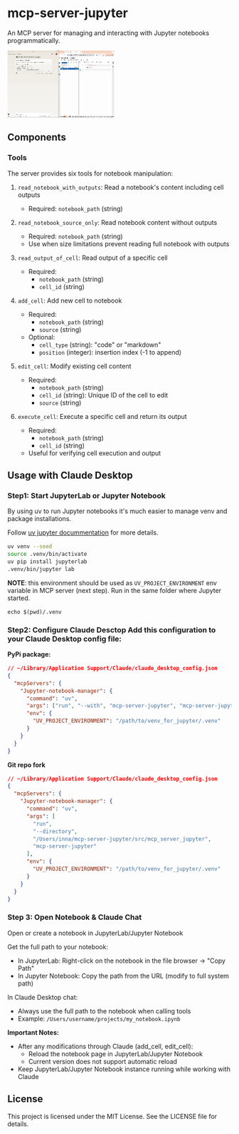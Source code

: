 # mcp-server-jupyter

An MCP server for managing and interacting with Jupyter notebooks programmatically.

![Demo](https://github.com/ihrpr/mcp-server-jupyter/blob/main/demo/mcp_server-jupyter.gif)

## Components

### Tools

The server provides six tools for notebook manipulation:

1. `read_notebook_with_outputs`: Read a notebook's content including cell outputs

   - Required: `notebook_path` (string)

2. `read_notebook_source_only`: Read notebook content without outputs

   - Required: `notebook_path` (string)
   - Use when size limitations prevent reading full notebook with outputs

3. `read_output_of_cell`: Read output of a specific cell

   - Required:
     - `notebook_path` (string)
     - `cell_id` (string)

4. `add_cell`: Add new cell to notebook

   - Required:
     - `notebook_path` (string)
     - `source` (string)
   - Optional:
     - `cell_type` (string): "code" or "markdown"
     - `position` (integer): insertion index (-1 to append)

5. `edit_cell`: Modify existing cell content

   - Required:
     - `notebook_path` (string)
     - `cell_id` (string): Unique ID of the cell to edit
     - `source` (string)

6. `execute_cell`: Execute a specific cell and return its output
   - Required:
     - `notebook_path` (string)
     - `cell_id` (string)
   - Useful for verifying cell execution and output

## Usage with Claude Desktop

### Step1: Start JupyterLab or Jupyter Notebook

By using uv to run Jupyter notebooks it's much easier to manage venv and package installations.

Follow [uv jupyter docummentation](https://docs.astral.sh/uv/guides/integration/jupyter/) for more details.

```bash
uv venv --seed
source .venv/bin/activate
uv pip install jupyterlab
.venv/bin/jupyter lab

```

**NOTE**: this environment should be used as `UV_PROJECT_ENVIRONMENT` env variable in MCP server (next step). Run in the same folder where Jupyter started.

```
echo $(pwd)/.venv

```

### Step2: Configure Claude Desctop Add this configuration to your Claude Desktop config file:

**PyPi package:**

```json
// ~/Library/Application Support/Claude/claude_desktop_config.json
{
  "mcpServers": {
    "Jupyter-notebook-manager": {
      "command": "uv",
      "args": ["run", "--with", "mcp-server-jupyter", "mcp-server-jupyter"],
      "env": {
        "UV_PROJECT_ENVIRONMENT": "/path/to/venv_for_jupyter/.venv"
      }
    }
  }
}
```

**Git repo fork**

```json
// ~/Library/Application Support/Claude/claude_desktop_config.json
{
  "mcpServers": {
    "Jupyter-notebook-manager": {
      "command": "uv",
      "args": [
        "run",
        "--directory",
        "/Users/inna/mcp-server-jupyter/src/mcp_server_jupyter",
        "mcp-server-jupyter"
      ],
      "env": {
        "UV_PROJECT_ENVIRONMENT": "/path/to/venv_for_jupyter/.venv"
      }
    }
  }
}
```

### Step 3: Open Notebook & Claude Chat

Open or create a notebook in JupyterLab/Jupyter Notebook

Get the full path to your notebook:

- In JupyterLab: Right-click on the notebook in the file browser → "Copy Path"
- In Jupyter Notebook: Copy the path from the URL (modify to full system path)

In Claude Desktop chat:

- Always use the full path to the notebook when calling tools
- Example: `/Users/username/projects/my_notebook.ipynb`

**Important Notes:**

- After any modifications through Claude (add_cell, edit_cell):
  - Reload the notebook page in JupyterLab/Jupyter Notebook
  - Current version does not support automatic reload
- Keep JupyterLab/Jupyter Notebook instance running while working with Claude

## License

This project is licensed under the MIT License. See the LICENSE file for details.
